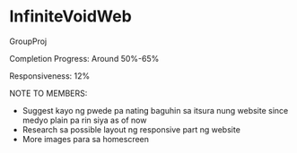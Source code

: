 # InfiniteVoidWeb
GroupProj

Completion Progress: Around 50%-65%

Responsiveness: 12% 

NOTE TO MEMBERS:
- Suggest kayo ng pwede pa nating baguhin sa itsura nung website since medyo plain pa rin siya as of now
- Research sa possible layout ng responsive part ng website
- More images para sa homescreen